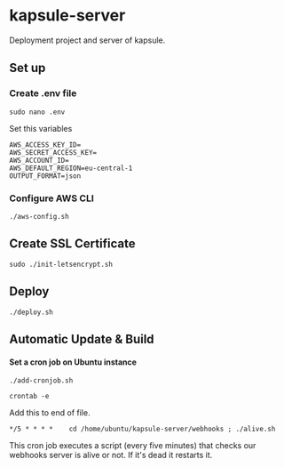 # kapsule-server

Deployment project and server of kapsule.

## Set up

### Create .env file

`sudo nano .env`

Set this variables

```
AWS_ACCESS_KEY_ID=
AWS_SECRET_ACCESS_KEY=
AWS_ACCOUNT_ID=
AWS_DEFAULT_REGION=eu-central-1
OUTPUT_FORMAT=json
```

### Configure AWS CLI

`./aws-config.sh`

## Create SSL Certificate

```
sudo ./init-letsencrypt.sh
```

## Deploy

```
./deploy.sh
```

## Automatic Update & Build

#### Set a cron job on Ubuntu instance

`./add-cronjob.sh`


`crontab -e`

Add this to end of file.

```
*/5 * * * *    cd /home/ubuntu/kapsule-server/webhooks ; ./alive.sh
```

This cron job executes a script (every five minutes) that checks our webhooks server is alive or not. If it's dead it restarts it.
